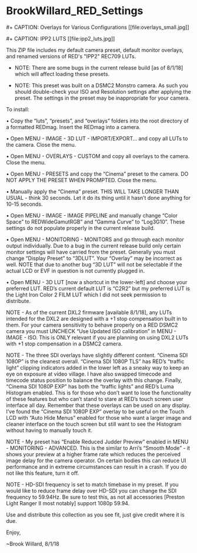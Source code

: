 # BrookWillard_RED_Settings

  #+ CAPTION: Overlays for  Various Configurations
  [[file:overlays_small.jpg]]


  #+ CAPTION: IPP2 LUTS
  [[file:ipp2_luts.jpg]]

This ZIP file includes my default camera preset, default monitor overlays, and renamed versions of RED's "IPP2" REC709 LUTs.

* NOTE: There are some bugs in the current release build [as of 8/1/18] which will affect loading these presets.

* NOTE: This preset was built on a DSMC2 Monstro camera. As such you should double-check your ISO and Resolution settings after applying the preset. The settings in the preset may be inappropriate for your camera.

To install:

•	Copy the “luts”, “presets”, and “overlays” folders into the root directory of a formatted REDmag. Insert the REDmag into a camera.

•	Open MENU - IMAGE - 3D LUT - IMPORT/EXPORT… and copy all LUTs to the camera. Close the menu.

•	Open MENU - OVERLAYS - CUSTOM and copy all overlays to the camera. Close the menu.

•	Open MENU - PRESETS and copy the “Cinema” preset to the camera. DO NOT APPLY THE PRESET WHEN PROMPTED. Close the menu.

•	Manually apply the “Cinema” preset. THIS WILL TAKE LONGER THAN USUAL - think 30 seconds. Let it do its thing until it hasn’t done anything for 10-15 seconds.

•	Open MENU - IMAGE - IMAGE PIPELINE and manually change “Color Space” to REDWideGamutRGB” and “Gamma Curve” to “Log3G10”. These settings do not populate properly in the current release build.

•	Open MENU - MONITORING - MONITORS and go through each monitor output individually. Due to a bug in the current release build only certain monitor settings will have carried from the preset. Generally you must change “Display Preset” to “3DLUT”. Your “Overlay” may be incorrect as well. NOTE that due to another bug “3D LUT” will not be selectable if the actual LCD or EVF in question is not currently plugged in.

•	Open MENU - 3D LUT [now a shortcut in the lower-left] and choose your preferred LUT. RED’s current default LUT is “C2R2” but my preferred LUT is the Light Iron Color 2 FILM LUT which I did not seek permission to distribute.

NOTE - As of the current DXL2 firmware [available 8/1/18], any LUTs intended for the DXL2 are designed with a +1 stop compensation built in to them. For your camera sensitivity to behave properly on a RED DSMC2 camera you must UNCHECK “Use Updated ISO calibration” in MENU - IMAGE - ISO. This is ONLY relevant if you are planning on using DXL2 LUTs with +1 stop compensation in a DSMC2 camera.

NOTE - The three SDI overlays have slightly different content. “Cinema SDI 1080P” is the cleanest overall. “Cinema SDI 1080P TLS” has RED’s “traffic light” clipping indicators added in the lower left as a sneaky way to keep an eye on exposure at video village. I have also swapped timecode and timecode status position to balance the overlay with this change. Finally, “Cinema SDI 1080P EXP” has both the “traffic lights” and RED’s Luma Histogram enabled. This is for those who don’t want to lose the functionality of these features but who can’t stand to stare at RED’s touch screen user interface all day. Remember that these overlays can be used on any display. I’ve found the “Cinema SDI 1080P EXP” overlay to be useful on the Touch LCD with “Auto Hide Menus” enabled for those who want a larger image and cleaner interface on the touch screen but still want to see the Histogram without having to manually touch it.

NOTE - My preset has “Enable Reduced Judder Preview” enabled in MENU - MONITORING - ADVANCED. This is the similar to Arri’s “Smooth Mode” - it shows your preview at a higher frame rate which reduces the perceived image delay for the camera operator. On certain bodies this can reduce UI performance and in extreme circumstances can result in a crash. If you do not like this feature, turn it off.

NOTE - HD-SDI frequency is set to match timebase in my preset. If you would like to reduce frame delay over HD-SDI you can change the SDI frequency to 59.94Hz. Be sure to test this, as not all accessories [Preston Light Ranger II most notably] support 1080p 59.94.

Use and distribute this collection as you see fit, just give credit where it is due.

Enjoy,

~Brook Willard, 8/1/18
